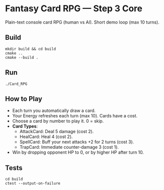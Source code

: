 # Fantasy Card RPG — Step 3 Core

Plain-text console card RPG (human vs AI). Short demo loop (max 10 turns).

## Build
```
mkdir build && cd build
cmake ..
cmake --build .
```

## Run
```
./Card_RPG
```

## How to Play
- Each turn you automatically draw a card.
- Your Energy refreshes each turn (max 10). Cards have a cost.
- Choose a card by number to play it. 0 = skip.
- **Card Types**:
  - AttackCard: Deal 5 damage (cost 2).
  - HealCard: Heal 4 (cost 2).
  - SpellCard: Buff your next attacks +2 for 2 turns (cost 3).
  - TrapCard: Immediate counter-damage 3 (cost 1).
- Win by dropping opponent HP to 0, or by higher HP after turn 10.

## Tests
```
cd build
ctest --output-on-failure
```
